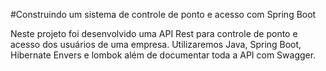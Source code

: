 #Construindo um sistema de controle de ponto e acesso com Spring Boot

Neste projeto foi desenvolvido uma API Rest para controle de ponto e acesso dos usuários de uma empresa. Utilizaremos Java, Spring Boot, Hibernate Envers e lombok além de documentar toda a API com Swagger.
